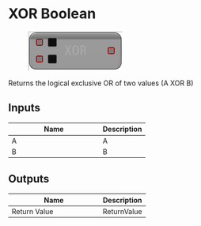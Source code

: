 # XOR Boolean

<div align="left" data-full-width="false">

<figure><img src="../../../../api/Math/Boolean/XOR_Boolean.png" alt=""><figcaption></figcaption></figure>

</div>

Returns the logical exclusive OR of two values (A XOR B)

## Inputs

<table><thead><tr><th width="170">Name</th><th>Description</th></tr></thead><tbody><tr><td>A</td><td>A</td></tr><tr><td>B</td><td>B</td></tr></tbody></table>

## Outputs

<table><thead><tr><th width="170">Name</th><th>Description</th></tr></thead><tbody><tr><td>Return Value</td><td>ReturnValue</td></tr></tbody></table>
